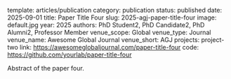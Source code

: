 template: articles/publication
category: publication
status: published
date: 2025-09-01
title: Paper Title Four
slug: 2025-agj-paper-title-four
image: default.jpg
year: 2025
authors: PhD Student2, PhD Candidate2, PhD Alumni2, Professor Member
venue_scope: Global
venue_type: Journal
venue_name: Awesome Global Journal
venue_short: AGJ
projects: project-two
link: https://awesomeglobaljournal.com/paper-title-four
code: https://github.com/yourlab/paper-title-four

Abstract of the paper four.
